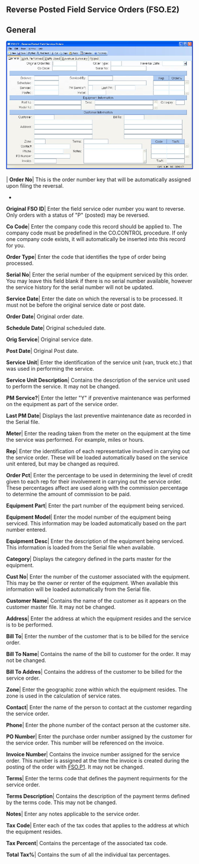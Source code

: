 ## Reverse Posted Field Service Orders (FSO.E2)
<PageHeader />

## General

![](./FSO-E2-1.jpg)

| **Order No**|  This is the order number key that will be automatically
assigned upon filing the reversal.

-  
**Original FSO ID**|  Enter the field service oder number you want to reverse.
Only orders with a status of "P" (posted) may be reversed.

**Co Code**|  Enter the company code this record should be applied to. The
company code must be predefined in the CO.CONTROL procedure. If only one
company code exists, it will automatically be inserted into this record for
you.

**Order Type**|  Enter the code that identifies the type of order being
processed.

**Serial No**|  Enter the serial number of the equipment serviced by this
order. You may leave this field blank if there is no serial number available,
however the service history for the serial number will not be updated.

**Service Date**|  Enter the date on which the reversal is to be processed. It
must not be before the original service date or post date.

**Order Date**|  Original order date.

**Schedule Date**|  Original scheduled date.

**Orig Service**|  Original service date.

**Post Date**|  Original Post date.

**Service Unit**|  Enter the identification of the service unit (van, truck
etc.) that was used in performing the service.

**Service Unit Description**|  Contains the description of the service unit
used to perform the service. It may not be changed.

**PM Service?**|  Enter the letter "Y" if preventive maintenance was performed
on the equipment as part of the service order.

**Last PM Date**|  Displays the last preventive maintenance date as recorded
in the Serial file.

**Meter**|  Enter the reading taken from the meter on the equipment at the
time the service was performed. For example, miles or hours.

**Rep**|  Enter the identification of each representative involved in carrying
out the service order. These will be loaded automatically based on the service
unit entered, but may be changed as required.

**Order Pct**|  Enter the percentage to be used in determining the level of
credit given to each rep for their involvement in carrying out the service
order. These percentages affect are used along with the commission percentage
to determine the amount of commission to be paid.

**Equipment Part**|  Enter the part number of the equipment being serviced.

**Equipment Model**|  Enter the model number of the equipment being serviced.
This information may be loaded automatically based on the part number entered.

**Equipment Desc**|  Enter the description of the equipment being serviced.
This information is loaded from the Serial file when available.

**Category**|  Displays the category defined in the parts master for the
equipment.

**Cust No**|  Enter the number of the customer associated with the equipment.
This may be the owner or renter of the equipment. When available this
information will be loaded automatically from the Serial file.

**Customer Name**|  Contains the name of the customer as it appears on the
customer master file. It may not be changed.

**Address**|  Enter the address at which the equipment resides and the service
is to be performed.

**Bill To**|  Enter the number of the customer that is to be billed for the
service order.

**Bill To Name**|  Contains the name of the bill to customer for the order. It
may not be changed.

**Bill To Addres**|  Contains the address of the customer to be billed for the
service order.

**Zone**|  Enter the geographic zone within which the equipment resides. The
zone is used in the calculation of service rates.

**Contact**|  Enter the name of the person to contact at the customer
regarding the service order.

**Phone**|  Enter the phone number of the contact person at the customer site.

**PO Number**|  Enter the purchase order number assigned by the customer for
the service order. This number will be referenced on the invoice.

**Invoice Number**|  Contains the invoice number assigned for the service
order. This number is assigned at the time the invoice is created during the
posting of the order with [FSO.P1](../FSO-P1/README.md). It may not be changed.

**Terms**|  Enter the terms code that defines the payment requirments for the
service order.

**Terms Description**|  Contains the description of the payment terms defined
by the terms code. This may not be changed.

**Notes**|  Enter any notes applicable to the service order.

**Tax Code**|  Enter each of the tax codes that applies to the address at
which the equipment resides.

**Tax Percent**|  Contains the percentage of the associated tax code.

**Total Tax%**|  Contains the sum of all the individual tax percentages.


<badge text= "Version 8.10.57 " vertical="middle" />

<PageFooter />
